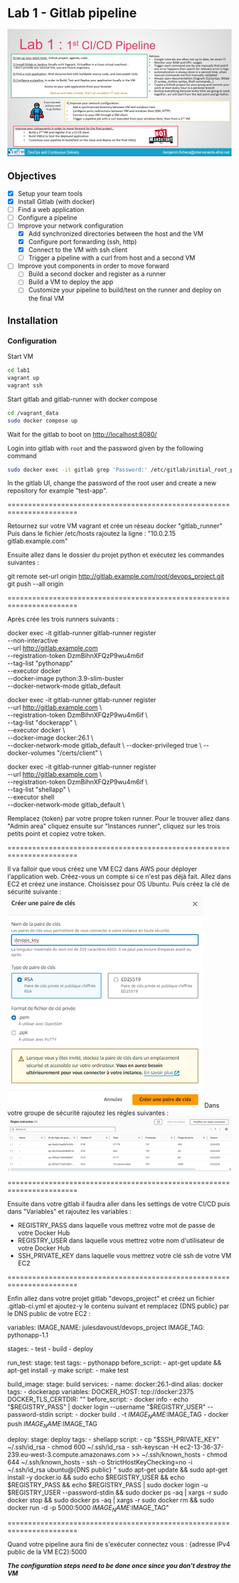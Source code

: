 # Lab 1 - Gitlab pipeline

![Lab 1 instructions](../images/lab1.png)

## Objectives

- [x] Setup your team tools
- [x] Install Gitlab (with docker)
- [ ] Find a web application
- [ ] Configure a pipeline
- [ ] Improve your network configuration
  - [x] Add synchronized directories between the host and the VM
  - [x] Configure port forwarding (ssh, http)
  - [x] Connect to the VM with ssh client
  - [ ] Trigger a pipeline with a curl from host and a second VM
- [ ] Improve yout components in order to move forward
  - [ ] Build a second docker and register as a runner
  - [ ] Build a VM to deploy the app
  - [ ] Customize your pipeline to build/test on the runner and deploy on the final VM

## Installation

### Configuration

Start VM

```bash
cd lab1
vagrant up
vagrant ssh
```

Start gitlab and gitlab-runner with docker compose

```bash
cd /vagrant_data
sudo docker compose up
```

Wait for the gitlab to boot on <http://localhost:8080/>

Login into gitlab with ```root``` and the password given by the following command

```bash
sudo docker exec -it gitlab grep 'Password:' /etc/gitlab/initial_root_password
```

In the gitlab UI, change the password of the root user and create a new repository for example "test-app".

=======================================================================

Retournez sur votre VM vagrant et crée un réseau docker "gitlab_runner"
Puis dans le fichier /etc/hosts rajoutez la ligne : "10.0.2.15 gitlab.example.com"

Ensuite allez dans le dossier du projet python et exécutez les commandes suivantes :

git remote set-url origin http://gitlab.example.com/root/devops_project.git
git push --all origin

=======================================================================

Après crée les trois runners suivants :

docker exec -it gitlab-runner gitlab-runner register \
  --non-interactive \
  --url http://gitlab.example.com \
  --registration-token DzmBihnXFQzP9wu4m6if \
  --tag-list "pythonapp" \
  --executor docker \
  --docker-image python:3.9-slim-buster \
  --docker-network-mode gitlab_default

docker exec -it gitlab-runner gitlab-runner register \
  --url http://gitlab.example.com \   
  --registration-token DzmBihnXFQzP9wu4m6if \   
  --tag-list "dockerapp" \   
  --executor docker \   
  --docker-image docker:26.1 \   
  --docker-network-mode gitlab_default \ 
  --docker-privileged true \ 
  --docker-volumes "/certs/client" \

docker exec -it gitlab-runner gitlab-runner register \
  --url http://gitlab.example.com \   
  --registration-token DzmBihnXFQzP9wu4m6if \   
  --tag-list "shellapp" \   
  --executor shell \
  --docker-network-mode gitlab_default \

Remplacez {token} par votre propre token runner. Pour le trouver allez dans "Admin area" cliquez ensuite sur "Instances runner", cliquez sur les trois petits point
et copiez votre token.

=======================================================================

Il va falloir que vous créez une VM EC2 dans AWS pour déployer l'application web.
Créez-vous un compte si ce n'est pas déjà fait.
Allez dans EC2 et créez une instance.
Choisissez pour OS Ubuntu.
Puis créez la clé de sécurité suivante :
  ![key](../images/key.png)
Dans votre groupe de sécurité rajoutez les régles suivantes :
  ![gds](../images/gsp.png)

=======================================================================

Ensuite dans votre gitlab il faudra aller dans les settings de votre CI/CD puis dans "Variables" et rajoutez les variables :
  - REGISTRY_PASS dans laquelle vous mettrez votre mot de passe de votre Docker Hub
  - REGISTRY_USER dans laquelle vous mettrez votre nom d'utilisateur de votre Docker Hub
  - SSH_PRIVATE_KEY dans laquelle vous mettrez votre clé ssh de votre VM EC2

=======================================================================

Enfin allez dans votre projet gitlab "devops_project" et créez un fichier .gitlab-ci.yml et ajoutez-y le contenu suivant et remplacez {DNS public} par le DNS public de votre EC2 :

variables:
    IMAGE_NAME: julesdavoust/devops_project
    IMAGE_TAG: pythonapp-1.1

stages:
    - test
    - build
    - deploy

run_test:
    stage: test
    tags:
        - pythonapp
    before_script:
        - apt-get update && apt-get install -y make
    script:
        - make test

build_image:
    stage: build
    services:
        - name: docker:26.1-dind
          alias: docker
    tags:
        - dockerapp
    variables:
        DOCKER_HOST: tcp://docker:2375
        DOCKER_TLS_CERTDIR: ""
    before_script:
        - docker info
        - echo "$REGISTRY_PASS" | docker login --username "$REGISTRY_USER" --password-stdin
    script:
        - docker build . -t $IMAGE_NAME:$IMAGE_TAG
        - docker push $IMAGE_NAME:$IMAGE_TAG

deploy:
    stage: deploy
    tags:
        - shellapp
    script:
        - cp "$SSH_PRIVATE_KEY" ~/.ssh/id_rsa 
        - chmod 600 ~/.ssh/id_rsa
        - ssh-keyscan -H ec2-13-36-37-239.eu-west-3.compute.amazonaws.com >> ~/.ssh/known_hosts
        - chmod 644 ~/.ssh/known_hosts
        - ssh -o StrictHostKeyChecking=no -i ~/.ssh/id_rsa ubuntu@{DNS public} "
          sudo apt-get update &&
          sudo apt-get install -y docker.io &&
          sudo echo $REGISTRY_USER && echo $REGISTRY_PASS &&
          echo $REGISTRY_PASS | sudo docker login -u $REGISTRY_USER --password-stdin &&
          sudo docker ps -aq | xargs -r sudo docker stop &&
          sudo docker ps -aq | xargs -r sudo docker rm &&
          sudo docker run -d -p 5000:5000 $IMAGE_NAME:$IMAGE_TAG"

=======================================================================


Quand votre pipeline aura fini de s'exécuter connectez vous : {adresse IPv4 public de la VM EC2}:5000

***The configuration steps need to be done once since you don't destroy the VM***
